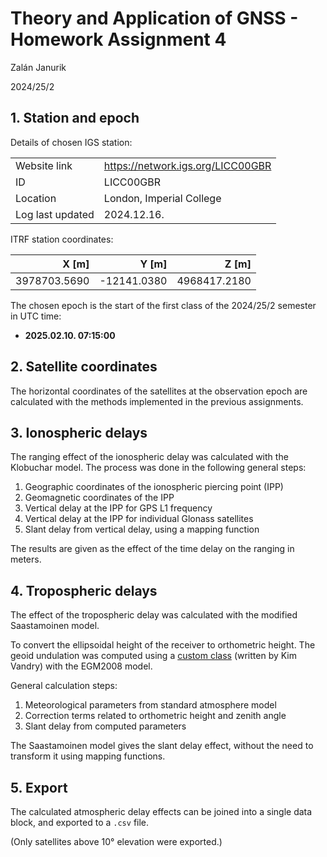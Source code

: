# Theory and Application of GNSS - Homework Assignment 4

Zalán Janurik

2024/25/2

## 1. Station and epoch

Details of chosen IGS station:

|                  |                                   |
| ---------------- | --------------------------------- |
| Website link     | https://network.igs.org/LICC00GBR |
| ID               | LICC00GBR                         |
| Location         | London, Imperial College          |
| Log last updated | 2024.12.16.                       |

ITRF station coordinates:

|        X [m] |       Y [m] |        Z [m] |
| -----------: | ----------: | -----------: |
| 3978703.5690 | -12141.0380 | 4968417.2180 |

The chosen epoch is the start of the first class of the 2024/25/2
semester in UTC time:

- **2025.02.10. 07:15:00**

## 2. Satellite coordinates

The horizontal coordinates of the satellites at the observation
epoch are calculated with the methods implemented in the previous
assignments.

## 3. Ionospheric delays

The ranging effect of the ionospheric delay was calculated
with the Klobuchar model. The process was done in the following
general steps:

1. Geographic coordinates of the ionospheric piercing point (IPP)
2. Geomagnetic coordinates of the IPP
3. Vertical delay at the IPP for GPS L1 frequency
4. Vertical delay at the IPP for individual Glonass satellites
5. Slant delay from vertical delay, using a mapping function

The results are given as the effect of the time delay on the
ranging in meters.

## 4. Tropospheric delays

The effect of the tropospheric delay was calculated with the
modified Saastamoinen model.

To convert the ellipsoidal height of the receiver to orthometric
height. The geoid undulation was computed using a
[custom class](https://github.com/vandry/geoidheight/blob/f7df936bf5856bff935802be523b39dda6b89620/geoid.py) (written by
Kim Vandry) with the EGM2008 model.

General calculation steps:

1. Meteorological parameters from standard atmosphere model
2. Correction terms related to orthometric height and zenith angle
3. Slant delay from computed parameters

The Saastamoinen model gives the slant delay effect, without the
need to transform it using mapping functions.

## 5. Export

The calculated atmospheric delay effects can be joined into a single
data block, and exported to a `.csv` file.

(Only satellites above 10° elevation were exported.)
